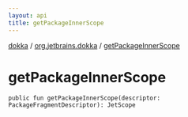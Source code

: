 ```yaml
---
layout: api
title: getPackageInnerScope
---
```

[dokka](../index.html) / [org.jetbrains.dokka](index.html) / [getPackageInnerScope](getPackageInnerScope.html)


# getPackageInnerScope



```
public fun getPackageInnerScope(descriptor: PackageFragmentDescriptor): JetScope
```

